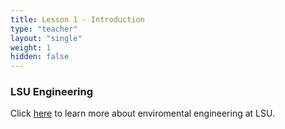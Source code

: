 ```yaml
---
title: Lesson 1 - Introduction 
type: "teacher" 
layout: "single"
weight: 1
hidden: false
---
```


### LSU Engineering

Click <a href="https://drive.google.com/file/d/1PC9To6afs2Svn3uQU3H9MuV_tEZDJ0wA/view?usp=sharing" target="_blank">here</a> to learn more about enviromental engineering at LSU.